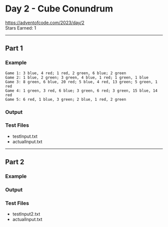# Day 2 - Cube Conundrum
https://adventofcode.com/2023/day/2 <br>
Stars Earned: 1

---

## Part 1
### Example
```
Game 1: 3 blue, 4 red; 1 red, 2 green, 6 blue; 2 green
Game 2: 1 blue, 2 green; 3 green, 4 blue, 1 red; 1 green, 1 blue
Game 3: 8 green, 6 blue, 20 red; 5 blue, 4 red, 13 green; 5 green, 1 red
Game 4: 1 green, 3 red, 6 blue; 3 green, 6 red; 3 green, 15 blue, 14 red
Game 5: 6 red, 1 blue, 3 green; 2 blue, 1 red, 2 green
```
### Output

### Test Files
* testInput.txt
* actualInput.txt

---

## Part 2
### Example
### Output

### Test Files
* testInput2.txt
* actualInput.txt
